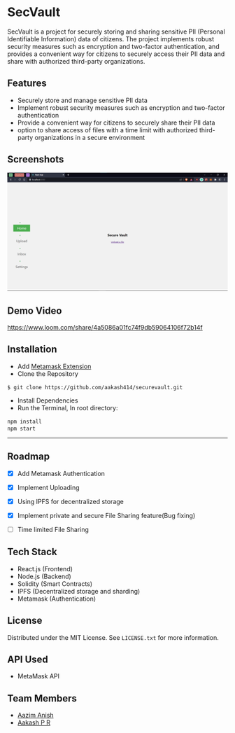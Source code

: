SecVault
============

SecVault is a project for securely storing and sharing sensitive PII (Personal Identifiable Information) data of citizens. The project implements robust security measures such as encryption and two-factor authentication, and provides a convenient way for citizens to securely access their PII data and share with authorized third-party organizations.

Features
--------

-   Securely store and manage sensitive PII data
-   Implement robust security measures such as encryption and two-factor authentication
-   Provide a convenient way for citizens to securely share their PII data
-   option to share access of files with a time limit with authorized third-party organizations in a secure environment

Screenshots
-----------

![my screenshot](./public/assests/SecVault.png)

Demo Video
----------

https://www.loom.com/share/4a5086a01fc74f9db59064106f72b14f

## Installation
* Add [Metamask Extension](https://chrome.google.com/webstore/detail/metamask/nkbihfbeogaeaoehlefnkodbefgpgknn?hl=en)
* Clone the Repository
```
$ git clone https://github.com/aakash414/securevault.git
```
* Install Dependencies
* Run the Terminal, In root directory:
 ```
 npm install
 npm start
 ```
------------

## Roadmap

- [x] Add Metamask Authentication
- [x] Implement Uploading 
- [x] Using IPFS for decentralized storage
- [x] Implement private and secure File Sharing feature(Bug fixing)
- [ ] Time limited File Sharing
  

Tech Stack
----------

-   React.js (Frontend)
-   Node.js (Backend)
-   Solidity (Smart Contracts)
-   IPFS (Decentralized storage and sharding)
-   Metamask (Authentication)

## License

Distributed under the MIT License. See `LICENSE.txt` for more information.

API Used
--------

-   MetaMask API

## Team Members
-   [Aazim Anish](https://github.com/AazimAnish) 
-   [Aakash P R](https://github.com/aakash414)

